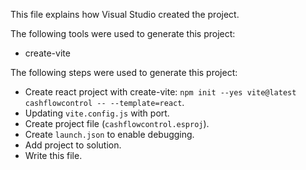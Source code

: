 This file explains how Visual Studio created the project.

The following tools were used to generate this project:
- create-vite

The following steps were used to generate this project:
- Create react project with create-vite: `npm init --yes vite@latest cashflowcontrol -- --template=react`.
- Updating `vite.config.js` with port.
- Create project file (`cashflowcontrol.esproj`).
- Create `launch.json` to enable debugging.
- Add project to solution.
- Write this file.
